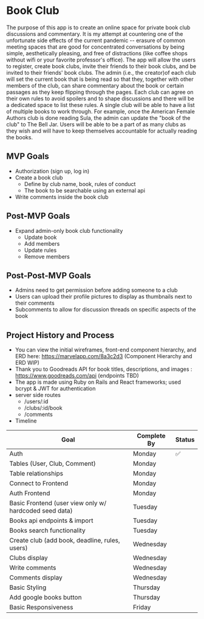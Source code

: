 # Book Club

The purpose of this app is to create an online space for private book club discussions and commentary. It is my attempt at countering one of the unfortunate side effects of the current pandemic -- erasure of common meeting spaces that are good for concentrated conversations by being simple, aesthetically pleasing, and free of distractions (like coffee shops without wifi or your favorite professor's office). The app will allow the users to register, create book clubs, invite their friends to their book clubs, and be invited to their friends' book clubs. The admin (i.e., the creator)of each club will set the current book that is being read so that they, together with other members of the club, can share commentary about the book or certain passages as they keep flipping through the pages. Each club can agree on their own rules to avoid spoilers and to shape discussions and there will be a dedicated space to list these rules. A single club will be able to have a list of multiple books to work through. For example, once the American Female Authors club is done reading Sula, the admin can update the "book of the club" to The Bell Jar. Users will be able to be a part of as many clubs as they wish and will have to keep themselves accountable for actually reading the books. 

## MVP Goals
* Authorization (sign up, log in)
* Create a book club
  - Define by club name, book, rules of conduct
  - The book to be searchable using an external api
* Write comments inside the book club

## Post-MVP Goals
* Expand admin-only book club functionality
  - Update book
  - Add members
  - Update rules
  - Remove members

## Post-Post-MVP Goals
* Admins need to get permission before adding someone to a club
* Users can upload their profile pictures to display as thumbnails next to their comments
* Subcomments to allow for discussion threads on specific aspects of the book

## Project History and Process
* You can view the initial wireframes, front-end component hierarchy, and ERD here: https://marvelapp.com/8a3c2d3 (Component Hierarchy and ERD WIP)
* Thank you to Goodreads API for book titles, descriptions, and images : https://www.goodreads.com/api (endpoints TBD)
* The app is made using Ruby on Rails and React frameworks; used bcrypt & JWT for authentication
* server side routes
  - /users/:id
  - /clubs/:id/book
  - /comments
* Timeline

| Goal | Complete By | Status |
| ------------ | ------------ | ------------ |
| Auth | Monday  | :white_check_mark: | 
| Tables (User, Club, Comment) | Monday | | 
| Table relationships | Monday | | 
| Connect to Frontend | Monday | | 
| Auth Frontend | Monday | | 
| Basic Frontend (user view only w/ hardcoded seed data) | Tuesday | | 
| Books api endpoints & import| Tuesday | | 
| Books search functionality|Tuesday| | 
| Create club (add book, deadline, rules, users) | Wednesday | | 
| Clubs display|Wednesday| | 
| Write comments|Wednesday| | 
| Comments display|Wednesday| | 
| Basic Styling |Thursday| | 
| Add google books button |Thursday| | 
| Basic Responsiveness |Friday| | 
